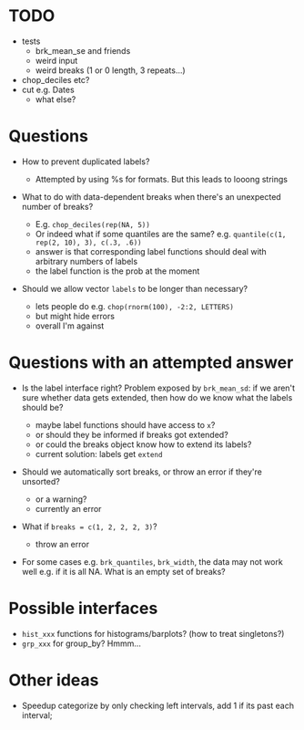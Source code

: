 

# TODO

* tests
  - brk_mean_se and friends
  - weird input
  - weird breaks (1 or 0 length, 3 repeats...)
* chop_deciles etc?
* cut e.g. Dates
  - what else?



# Questions

* How to prevent duplicated labels?
  - Attempted by using %s for formats. But this leads to looong strings
  
* What to do with data-dependent breaks when there's an unexpected number
  of breaks? 
  - E.g. `chop_deciles(rep(NA, 5))`
  - Or indeed what if some quantiles are the same? e.g.
  `quantile(c(1, rep(2, 10), 3), c(.3, .6))`
  - answer is that corresponding label functions should deal with arbitrary 
    numbers of labels
  - the label function is the prob at the moment
    

* Should we allow vector `labels` to be longer than necessary?
  + lets people do e.g. `chop(rnorm(100), -2:2, LETTERS)`
  - but might hide errors
  - overall I'm against
  
# Questions with an attempted answer

* Is the label interface right? Problem exposed by `brk_mean_sd`: if 
  we aren't sure whether data gets extended, then how do we know what
  the labels should be?
  - maybe label functions should have access to `x`?
  - or should they be informed if breaks got extended?
  - or could the breaks object know how to extend its labels?
  - current solution: labels get `extend`

* Should we automatically sort breaks, or throw an error if they're unsorted?
  - or a warning?
  - currently an error

* What if `breaks = c(1, 2, 2, 2, 3)`?
  - throw an error

* For some cases e.g. `brk_quantiles`, `brk_width`, the data may not work
  well e.g. if it is all NA. What is an empty set of breaks?


# Possible interfaces

- `hist_xxx` functions for histograms/barplots? (how to treat singletons?)
- `grp_xxx` for group_by? Hmmm...

# Other ideas

- Speedup categorize by only checking left intervals, add 1 if its past
  each interval;



